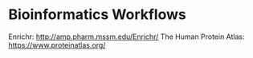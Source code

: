 # Bioinformatics Workflows

Enrichr: http://amp.pharm.mssm.edu/Enrichr/
The Human Protein Atlas: https://www.proteinatlas.org/

